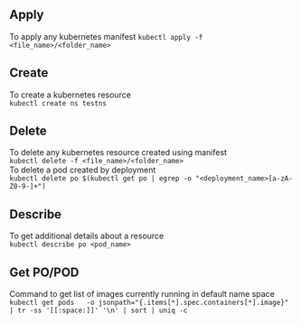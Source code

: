 ## Apply
To apply any kubernetes manifest
`kubectl apply -f <file_name>/<folder_name>`

## Create
To create a kubernetes resource  
`kubectl create ns testns`

## Delete
To delete any kubernetes resource created using manifest  
`kubectl delete -f <file_name>/<folder_name>`  
To delete a pod created by deployment  
`kubectl delete po $(kubectl get po | egrep -o "<deployment_name>[a-zA-Z0-9-]+")`

## Describe
To get additional details about a resource  
`kubectl describe po <pod_name>`

## Get PO/POD
Command to get list of images currently running in default name space  
`kubectl get pods   -o jsonpath="{.items[*].spec.containers[*].image}" | tr -ss '[[:space:]]' '\n' | sort | uniq -c`
